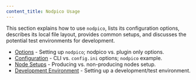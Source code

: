 ```yaml
---
content_title: Nodpico Usage
---
```


This section explains how to use `nodpico`, lists its configuration options, describes its local file layout, provides common setups, and discusses the potential test environments for development.

* [Options](00_nodpico-options.md) - Setting up `nodpico`; nodpico vs. plugin only options.
* [Configuration](01_nodpico-configuration.md) - CLI vs. `config.ini` options; `nodpico` example.
* [Node Setups](02_node-setups/index.md) - Producing vs. non-producing nodes setup.
* [Development Environment](03_development-environment/index.md) - Setting up a development/test environment.
